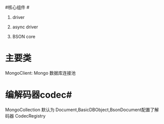 #核心组件 #

1. driver

2. async driver

3. BSON core

# 主要类 #

MongoClient: Mongo 数据库连接池

# 编解码器codec#

MongoCollection 默认为 Document,BasicDBObject,BsonDocument配置了解码器
CodecRegistry 